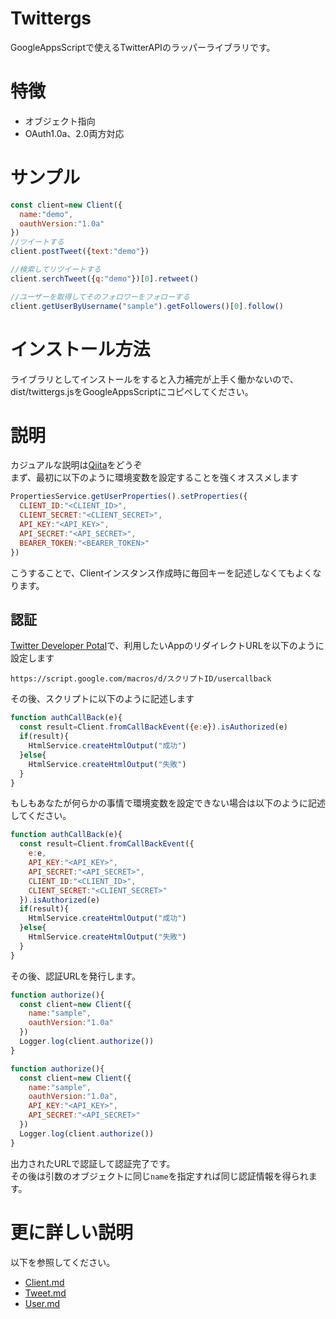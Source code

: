 # Twittergs
GoogleAppsScriptで使えるTwitterAPIのラッパーライブラリです。

# 特徴
- オブジェクト指向
- OAuth1.0a、2.0両方対応


# サンプル
```js
const client=new Client({
  name:"demo",
  oauthVersion:"1.0a"
})
//ツイートする
client.postTweet({text:"demo"})

//検索してリツイートする
client.serchTweet({q:"demo"})[0].retweet()

//ユーザーを取得してそのフォロワーをフォローする
client.getUserByUsername("sample").getFollowers()[0].follow()
```

# インストール方法
ライブラリとしてインストールをすると入力補完が上手く働かないので、dist/twittergs.jsをGoogleAppsScriptにコピペしてください。  

# 説明
カジュアルな説明は[Qiita]()をどうぞ  
まず、最初に以下のように環境変数を設定することを強くオススメします
```js
PropertiesService.getUserProperties().setProperties({
  CLIENT_ID:"<CLIENT_ID>",
  CLIENT_SECRET:"<CLIENT_SECRET>",
  API_KEY:"<API_KEY>",
  API_SECRET:"<API_SECRET>",
  BEARER_TOKEN:"<BEARER_TOKEN>"
})
```
こうすることで、Clientインスタンス作成時に毎回キーを記述しなくてもよくなります。

## 認証
[Twitter Developer Potal](https://developer.twitter.com/en/portal/dashboard)で、利用したいAppのリダイレクトURLを以下のように設定します
```
https://script.google.com/macros/d/スクリプトID/usercallback
```

その後、スクリプトに以下のように記述します

```js
function authCallBack(e){
  const result=Client.fromCallBackEvent({e:e}).isAuthorized(e)
  if(result){
    HtmlService.createHtmlOutput("成功")
  }else{
    HtmlService.createHtmlOutput("失敗")
  }
}
```

もしもあなたが何らかの事情で環境変数を設定できない場合は以下のように記述してください。
```js
function authCallBack(e){
  const result=Client.fromCallBackEvent({
    e:e,
    API_KEY:"<API_KEY>",
    API_SECRET:"<API_SECRET>",
    CLIENT_ID:"<CLIENT_ID>",
    CLIENT_SECRET:"<CLIENT_SECRET>"
  }).isAuthorized(e)
  if(result){
    HtmlService.createHtmlOutput("成功")
  }else{
    HtmlService.createHtmlOutput("失敗")
  }
} 
```

その後、認証URLを発行します。
```js
function authorize(){
  const client=new Client({
    name:"sample",
    oauthVersion:"1.0a"
  })
  Logger.log(client.authorize())
}

```
```js
function authorize(){
  const client=new Client({
    name:"sample",
    oauthVersion:"1.0a",
    API_KEY:"<API_KEY>",
    API_SECRET:"<API_SECRET>"
  })
  Logger.log(client.authorize())
}
```
出力されたURLで認証して認証完了です。  
その後は引数のオブジェクトに同じ`name`を指定すれば同じ認証情報を得られます。

# 更に詳しい説明
以下を参照してください。
- [Client.md](./descriptions/Client.md)
- [Tweet.md](./descriptions/Tweet.md)
- [User.md](./descriptions/User.md)